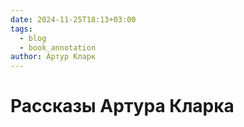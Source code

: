 ```yaml
---
date: 2024-11-25T18:13+03:00
tags:
  - blog
  - book_annotation
author: Артур Кларк
---
```


# Рассказы Артура Кларка
